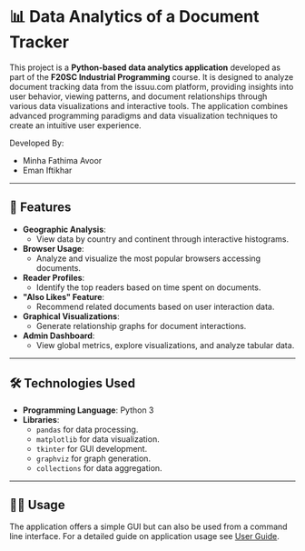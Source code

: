 # 📊 Data Analytics of a Document Tracker
This project is a **Python-based data analytics application** developed as part of the **F20SC Industrial Programming** course. It is designed to analyze document tracking data from the issuu.com platform, providing insights into user behavior, viewing patterns, and document relationships through various data visualizations and interactive tools. The application combines advanced programming paradigms and data visualization techniques to create an intuitive user experience.

Developed By:
 - Minha Fathima Avoor
 - Eman Iftikhar

---

## 🚀 Features
- **Geographic Analysis**:
  - View data by country and continent through interactive histograms.
- **Browser Usage**:
  - Analyze and visualize the most popular browsers accessing documents.
- **Reader Profiles**:
  - Identify the top readers based on time spent on documents.
- **"Also Likes" Feature**:
  - Recommend related documents based on user interaction data.
- **Graphical Visualizations**:
  - Generate relationship graphs for document interactions.
- **Admin Dashboard**:
  - View global metrics, explore visualizations, and analyze tabular data.

---

## 🛠️ Technologies Used
- **Programming Language**: Python 3
- **Libraries**:
  - `pandas` for data processing.
  - `matplotlib` for data visualization.
  - `tkinter` for GUI development.
  - `graphviz` for graph generation.
  - `collections` for data aggregation.

---

## 🧑‍💻 Usage
The application offers a simple GUI but can also be used from a command line interface. For a detailed guide on application usage see [User Guide](User-Guide.md).
